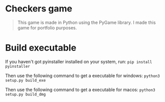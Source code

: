 # Checkers game

> This game is made in Python using the PyGame library. I made this game for portfolio purposes.

# Build executable

If you haven't got pyinstaller installed on your system, run:
<code>pip install pyinstaller</code>

Then use the following command to get a executable for windows:
<code>python3 setup.py build_exe</code>

Then use the following command to get a executable for macos:
<code>python3 setup.py build_dmg</code>
